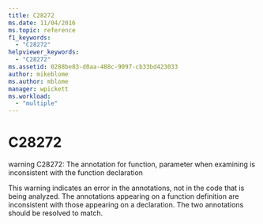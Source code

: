```yaml
---
title: C28272
ms.date: 11/04/2016
ms.topic: reference
f1_keywords:
  - "C28272"
helpviewer_keywords:
  - "C28272"
ms.assetid: 0288be83-d0aa-488c-9097-cb33bd423033
author: mikeblome
ms.author: mblome
manager: wpickett
ms.workload:
  - "multiple"
---
```

# C28272
warning C28272: The annotation for function, parameter when examining is inconsistent with the function declaration

 This warning indicates an error in the annotations, not in the code that is being analyzed. The annotations appearing on a function definition are inconsistent with those appearing on a declaration. The two annotations should be resolved to match.